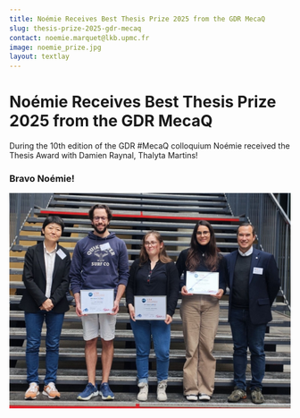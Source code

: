 ```yaml
---
title: Noémie Receives Best Thesis Prize 2025 from the GDR MecaQ
slug: thesis-prize-2025-gdr-mecaq
contact: noemie.marquet@lkb.upmc.fr
image: noemie_prize.jpg
layout: textlay
---
```


# Noémie Receives Best Thesis Prize 2025 from the GDR MecaQ
During the 10th edition of the GDR #MecaQ colloquium Noémie received the Thesis Award with Damien Raynal, Thalyta Martins! 

### Bravo Noémie! 


![noémie_prize](/assets/images/news/noemie_prize.jpg)